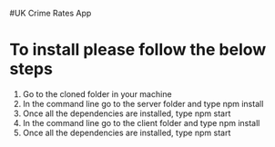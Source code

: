 #UK Crime Rates App

# To install please follow the below steps

1. Go to the cloned folder in your machine
2. In the command line go to the server folder and type npm install
3. Once all the dependencies are installed, type npm start
4. In the command line go to the client folder and type npm install
5. Once all the dependencies are installed, type npm start
